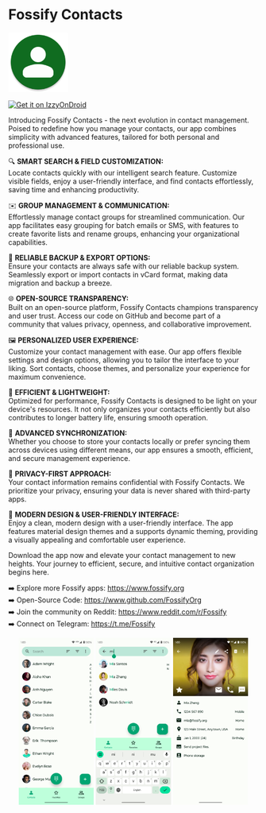 # Fossify Contacts
<img alt="Logo" src="graphics/icon.webp" width="120" />

<a href="https://apt.izzysoft.de/fdroid/index/apk/org.fossify.contacts"><img src="https://gitlab.com/IzzyOnDroid/repo/-/raw/master/assets/IzzyOnDroid.png" alt="Get it on IzzyOnDroid" height=80/></a>

Introducing Fossify Contacts - the next evolution in contact management. Poised to redefine how you manage your contacts, our app combines simplicity with advanced features, tailored for both personal and professional use.  

🔍 **SMART SEARCH & FIELD CUSTOMIZATION:**  
Locate contacts quickly with our intelligent search feature. Customize visible fields, enjoy a user-friendly interface, and find contacts effortlessly, saving time and enhancing productivity.

✉️ **GROUP MANAGEMENT & COMMUNICATION:**  
Effortlessly manage contact groups for streamlined communication. Our app facilitates easy grouping for batch emails or SMS, with features to create favorite lists and rename groups, enhancing your organizational capabilities.

🔄 **RELIABLE BACKUP & EXPORT OPTIONS:**  
Ensure your contacts are always safe with our reliable backup system. Seamlessly export or import contacts in vCard format, making data migration and backup a breeze.

🌐 **OPEN-SOURCE TRANSPARENCY:**  
Built on an open-source platform, Fossify Contacts champions transparency and user trust. Access our code on GitHub and become part of a community that values privacy, openness, and collaborative improvement.

🖼️ **PERSONALIZED USER EXPERIENCE:**  
Customize your contact management with ease. Our app offers flexible settings and design options, allowing you to tailor the interface to your liking. Sort contacts, choose themes, and personalize your experience for maximum convenience.

🔋 **EFFICIENT & LIGHTWEIGHT:**  
Optimized for performance, Fossify Contacts is designed to be light on your device's resources. It not only organizes your contacts efficiently but also contributes to longer battery life, ensuring smooth operation.

🚀 **ADVANCED SYNCHRONIZATION:**  
Whether you choose to store your contacts locally or prefer syncing them across devices using different means, our app ensures a smooth, efficient, and secure management experience.

🔐 **PRIVACY-FIRST APPROACH:**  
Your contact information remains confidential with Fossify Contacts. We prioritize your privacy, ensuring your data is never shared with third-party apps.

🌙 **MODERN DESIGN & USER-FRIENDLY INTERFACE:**  
Enjoy a clean, modern design with a user-friendly interface. The app features material design themes and a supports dynamic theming, providing a visually appealing and comfortable user experience.

Download the app now and elevate your contact management to new heights. Your journey to efficient, secure, and intuitive contact organization begins here.

➡️ Explore more Fossify apps: https://www.fossify.org<br>
➡️ Open-Source Code: https://www.github.com/FossifyOrg<br>
➡️ Join the community on Reddit: https://www.reddit.com/r/Fossify<br>
➡️ Connect on Telegram: https://t.me/Fossify

<div align="center">
<img alt="App image" src="fastlane/metadata/android/en-US/images/phoneScreenshots/1_en-US.png" width="30%">
<img alt="App image" src="fastlane/metadata/android/en-US/images/phoneScreenshots/2_en-US.png" width="30%">
<img alt="App image" src="fastlane/metadata/android/en-US/images/phoneScreenshots/3_en-US.png" width="30%">
</div>
